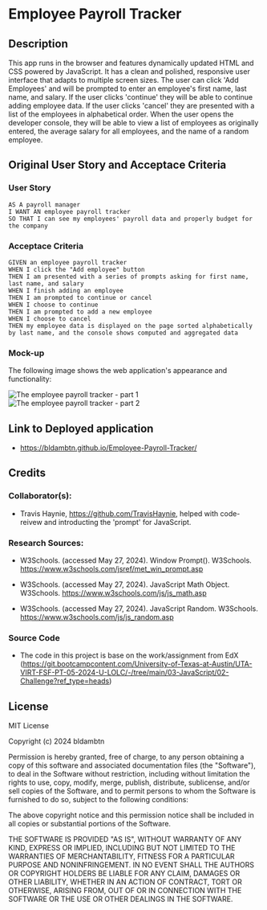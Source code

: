 # Employee Payroll Tracker

## Description
This app runs in the browser and features dynamically updated HTML and CSS powered by JavaScript. It has a clean and polished, responsive user interface that adapts to multiple screen sizes. The user can click 'Add Employees' and will be prompted to enter an employee's first name, last name, and salary. If the user clicks 'continue' they will be able to continue adding employee data. If the user clicks 'cancel' they are presented with a list of the employees in alphabetical order. When the user opens the developer console, they will be able to view a list of employees as originally entered, the average salary for all employees, and the name of a random employee.

## Original User Story and Acceptace Criteria

### User Story

```
AS A payroll manager
I WANT AN employee payroll tracker
SO THAT I can see my employees' payroll data and properly budget for the company
```

### Acceptace Criteria

```
GIVEN an employee payroll tracker
WHEN I click the "Add employee" button
THEN I am presented with a series of prompts asking for first name, last name, and salary
WHEN I finish adding an employee
THEN I am prompted to continue or cancel
WHEN I choose to continue
THEN I am prompted to add a new employee
WHEN I choose to cancel
THEN my employee data is displayed on the page sorted alphabetically by last name, and the console shows computed and aggregated data
```

### Mock-up

The following image shows the web application's appearance and functionality:

![The employee payroll tracker - part 1](../Employee-Payroll-Tracker/Assets/03-javascript-homework-console-demo.png)
![The employee payroll tracker - part 2 ](../Employee-Payroll-Tracker/Assets/03-javascript-homework-demo.gif)

## Link to Deployed application

* https://bldambtn.github.io/Employee-Payroll-Tracker/ 

## Credits

### Collaborator(s): 

* Travis Haynie, https://github.com/TravisHaynie, helped with code-reivew and introducting the 'prompt' for JavaScript.

### Research Sources:

* W3Schools. (accessed May 27, 2024). Window Prompt(). W3Schools. https://www.w3schools.com/jsref/met_win_prompt.asp 

* W3Schools. (accessed May 27, 2024). JavaScript Math Object. W3Schools. https://www.w3schools.com/js/js_math.asp 

* W3Schools. (accessed May 27, 2024). JavaScript Random. W3Schools. https://www.w3schools.com/js/js_random.asp

### Source Code

* The code in this project is base on the work/assignment from EdX (https://git.bootcampcontent.com/University-of-Texas-at-Austin/UTA-VIRT-FSF-PT-05-2024-U-LOLC/-/tree/main/03-JavaScript/02-Challenge?ref_type=heads)

## License

MIT License

Copyright (c) 2024 bldambtn

Permission is hereby granted, free of charge, to any person obtaining a copy
of this software and associated documentation files (the "Software"), to deal
in the Software without restriction, including without limitation the rights
to use, copy, modify, merge, publish, distribute, sublicense, and/or sell
copies of the Software, and to permit persons to whom the Software is
furnished to do so, subject to the following conditions:

The above copyright notice and this permission notice shall be included in all
copies or substantial portions of the Software.

THE SOFTWARE IS PROVIDED "AS IS", WITHOUT WARRANTY OF ANY KIND, EXPRESS OR
IMPLIED, INCLUDING BUT NOT LIMITED TO THE WARRANTIES OF MERCHANTABILITY,
FITNESS FOR A PARTICULAR PURPOSE AND NONINFRINGEMENT. IN NO EVENT SHALL THE
AUTHORS OR COPYRIGHT HOLDERS BE LIABLE FOR ANY CLAIM, DAMAGES OR OTHER
LIABILITY, WHETHER IN AN ACTION OF CONTRACT, TORT OR OTHERWISE, ARISING FROM,
OUT OF OR IN CONNECTION WITH THE SOFTWARE OR THE USE OR OTHER DEALINGS IN THE
SOFTWARE.